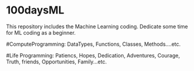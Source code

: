 # 100daysML
  This repository includes the Machine Learning coding. Dedicate some time for ML coding as a beginner. 
  
#ComputeProgramming:
  DataTypes, Functions, Classes, Methods....etc.

#Life Programming:
  Patiencs, Hopes, Dedication, Adventures, Courage, Truth, friends, Opportunities, Family...etc.
